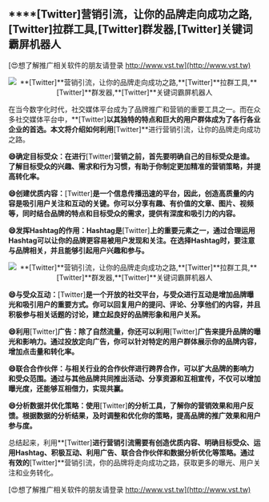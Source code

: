 ## ****[Twitter]**营销引流，让你的品牌走向成功之路,**[Twitter]**拉群工具,**[Twitter]**群发器,**[Twitter]**关键词霸屏机器人**

[😍想了解推广相关软件的朋友请登录 http://www.vst.tw](http://www.vst.tw)

 <center><img src="https://vst.tw/MP4/tuiguang/png/0.png" alt="**[Twitter]**营销引流，让你的品牌走向成功之路,**[Twitter]**拉群工具,**[Twitter]**群发器,**[Twitter]**关键词霸屏机器人"></center>

在当今数字化时代，社交媒体平台成为了品牌推广和营销的重要工具之一。而在众多社交媒体平台中，**[Twitter]**以其独特的特点和巨大的用户群体成为了各行各业企业的首选。本文将介绍如何利用**[Twitter]**进行营销引流，让你的品牌走向成功之路。

**😄确定目标受众：在进行**[Twitter]**营销之前，首先要明确自己的目标受众是谁。了解目标受众的兴趣、需求和行为习惯，有助于你制定更加精准的营销策略，并提高转化率。**

**😄创建优质内容：**[Twitter]**是一个信息传播迅速的平台，因此，创造高质量的内容是吸引用户关注和互动的关键。你可以分享有趣、有价值的文章、图片、视频等，同时结合品牌的特点和目标受众的需求，提供有深度和吸引力的内容。**

**😄发挥Hashtag的作用：Hashtag是**[Twitter]**上的重要元素之一，通过合理运用Hashtag可以让你的品牌更容易被用户发现和关注。在选择Hashtag时，要注意与品牌相关，并且能够引起用户兴趣和参与。**

 <center><img src="https://vst.tw/MP4/tuiguang/png/2.png" alt="**[Twitter]**营销引流，让你的品牌走向成功之路,**[Twitter]**拉群工具,**[Twitter]**群发器,**[Twitter]**关键词霸屏机器人"></center>

**😄与受众互动：**[Twitter]**是一个开放的社交平台，与受众进行互动是增加品牌曝光和吸引用户的重要方式。你可以回复用户的提问、评论、分享他们的内容，并且积极参与相关话题的讨论，建立起良好的品牌形象和用户关系。**

**😄利用**[Twitter]**广告：除了自然流量，你还可以利用**[Twitter]**广告来提升品牌的曝光和影响力。通过投放定向广告，你可以针对特定的用户群体展示你的品牌内容，增加点击量和转化率。**

**😄联合合作伙伴：与相关行业的合作伙伴进行跨界合作，可以扩大品牌的影响力和受众范围。通过与其他品牌共同推出活动、分享资源和互相宣传，不仅可以增加曝光度，还能够互相借力，实现共赢。**

**😄分析数据并优化策略：使用**[Twitter]**的分析工具，了解你的营销效果和用户反馈。根据数据的分析结果，及时调整和优化你的策略，提高品牌的推广效果和用户参与度。**

总结起来，利用**[Twitter]**进行营销引流需要有创造优质内容、明确目标受众、运用Hashtag、积极互动、利用广告、联合合作伙伴和数据分析优化等策略。通过有效的**[Twitter]**营销引流，你的品牌将走向成功之路，获取更多的曝光、用户关注和业务转化。

[😍想了解推广相关软件的朋友请登录 http://www.vst.tw](http://www.vst.tw)



